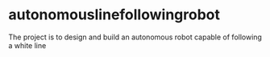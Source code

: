 # autonomouslinefollowingrobot
The project is to design and build an autonomous robot capable of following a white line
